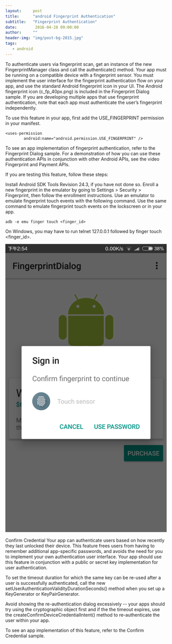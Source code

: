 ```yaml
---
layout:     post
title:      "android Fingerprint Authentication"
subtitle:   "Fingerprint Authentication"
date:        2016-04-28 09:00:00
author:     ""
header-img: "img/post-bg-2015.jpg"
tags:
   - android
---
```



 To authenticate users via fingerprint scan, get an instance of the new FingerprintManager class and call the authenticate() method. Your app must be running on a compatible device with a fingerprint sensor. You must implement the user interface for the fingerprint authentication flow on your app, and use the standard Android fingerprint icon in your UI. The Android fingerprint icon (c_fp_40px.png) is included in the Fingerprint Dialog sample. If you are developing multiple apps that use fingerprint authentication, note that each app must authenticate the user’s fingerprint independently.

To use this feature in your app, first add the USE_FINGERPRINT permission in your manifest.

    <uses-permission
            android:name="android.permission.USE_FINGERPRINT" />

To see an app implementation of fingerprint authentication, refer to the Fingerprint Dialog sample. For a demonstration of how you can use these authentication APIs in conjunction with other Android APIs, see the video Fingerprint and Payment APIs.

If you are testing this feature, follow these steps:

Install Android SDK Tools Revision 24.3, if you have not done so.
Enroll a new fingerprint in the emulator by going to Settings > Security > Fingerprint, then follow the enrollment instructions.
Use an emulator to emulate fingerprint touch events with the following command. Use the same command to emulate fingerprint touch events on the lockscreen or in your app.

    adb -e emu finger touch <finger_id>

 On Windows, you may have to run telnet 127.0.0.1 <emulator-id> followed by finger touch <finger_id>.

![](/img/fingerprint.jpg)


Confirm Credential
Your app can authenticate users based on how recently they last unlocked their device. This feature frees users from having to remember additional app-specific passwords, and avoids the need for you to implement your own authentication user interface. Your app should use this feature in conjunction with a public or secret key implementation for user authentication.

To set the timeout duration for which the same key can be re-used after a user is successfully authenticated, call the new setUserAuthenticationValidityDurationSeconds() method when you set up a KeyGenerator or KeyPairGenerator.

Avoid showing the re-authentication dialog excessively -- your apps should try using the cryptographic object first and if the the timeout expires, use the createConfirmDeviceCredentialIntent() method to re-authenticate the user within your app.

To see an app implementation of this feature, refer to the Confirm Credential sample.

